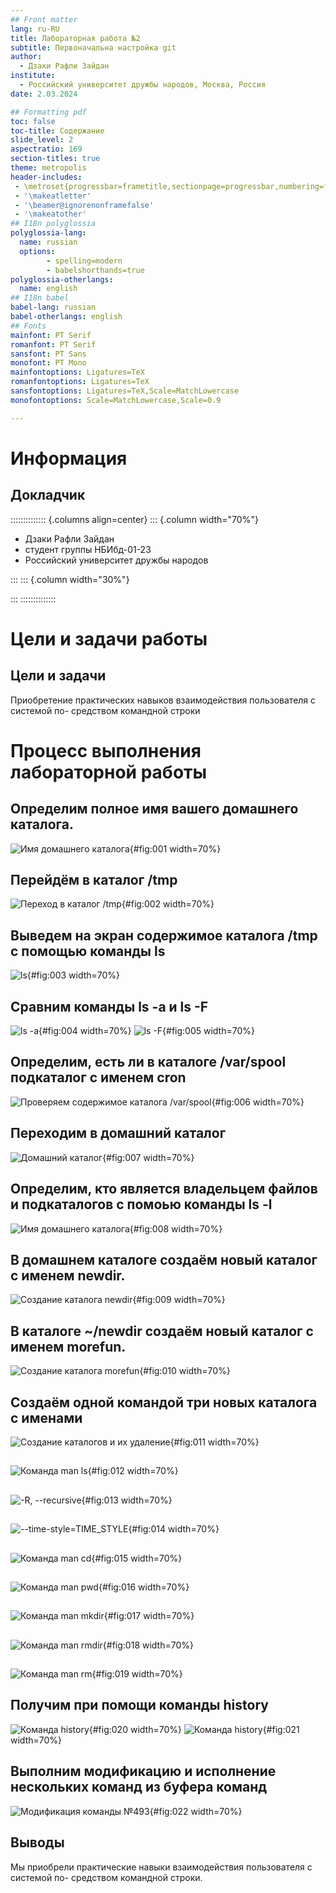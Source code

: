 ```yaml
---
## Front matter
lang: ru-RU
title: Лабораторная работа №2
subtitle: Первоначальна настройка git
author: 
  - Дзаки Рафли Зайдан
institute:
  - Российский университет дружбы народов, Москва, Россия
date: 2.03.2024

## Formatting pdf
toc: false
toc-title: Содержание
slide_level: 2
aspectratio: 169
section-titles: true
theme: metropolis
header-includes:
 - \metroset{progressbar=frametitle,sectionpage=progressbar,numbering=fraction}
 - '\makeatletter'
 - '\beamer@ignorenonframefalse'
 - '\makeatother'
## I18n polyglossia
polyglossia-lang:
  name: russian
  options:
        - spelling=modern
        - babelshorthands=true
polyglossia-otherlangs:
  name: english
## I18n babel
babel-lang: russian
babel-otherlangs: english
## Fonts
mainfont: PT Serif
romanfont: PT Serif
sansfont: PT Sans
monofont: PT Mono
mainfontoptions: Ligatures=TeX
romanfontoptions: Ligatures=TeX
sansfontoptions: Ligatures=TeX,Scale=MatchLowercase
monofontoptions: Scale=MatchLowercase,Scale=0.9

---
```


# Информация

## Докладчик

:::::::::::::: {.columns align=center}
::: {.column width="70%"}

  * Дзаки Рафли Зайдан
  * студент группы  НБИбд-01-23
  * Российский университет дружбы народов

:::
::: {.column width="30%"}


:::
::::::::::::::

# Цели и задачи работы

## Цели и задачи

Приобретение практических навыков взаимодействия пользователя с системой по-
средством командной строки

# Процесс выполнения лабораторной работы

## Определим полное имя вашего домашнего каталога.

![Имя домашнего каталога](image/1.png){#fig:001 width=70%}

## Перейдём в каталог /tmp

![Переход в каталог /tmp](image/2.png){#fig:002 width=70%}

## Выведем на экран содержимое каталога /tmp с помощью команды ls

![ls](image/3.png){#fig:003 width=70%}

## Сравним команды ls -a и ls -F

![ls -a](image/4.png){#fig:004 width=70%}
![ls -F](image/5.png){#fig:005 width=70%}
## Определим, есть ли в каталоге /var/spool подкаталог с именем cron

![Проверяем содержимое каталога /var/spool](image/6.png){#fig:006 width=70%}

## Переходим в домашний каталог

![Домашний каталог](image/7.png){#fig:007 width=70%}

## Определим, кто является владельцем файлов и подкаталогов с помоью команды ls -l

![Имя домашнего каталога](image/8.png){#fig:008 width=70%}

## В домашнем каталоге создаём новый каталог с именем newdir.

![Создание каталога newdir](image/9.png){#fig:009 width=70%}

## В каталоге ~/newdir создаём новый каталог с именем morefun.

![Создание каталога morefun](image/10.png){#fig:010 width=70%}

## Cоздаём одной командой три новых каталога с именами

![Создание каталогов и их удаление](image/11.png){#fig:011 width=70%}

##

![Команда man ls](image/12.png){#fig:012 width=70%}

##

![ -R, --recursive](image/13.png){#fig:013 width=70%}

##

![--time-style=TIME_STYLE](image/14.png){#fig:014 width=70%}

##

![Команда man cd](image/15.png){#fig:015 width=70%}

##

![Команда man pwd](image/16.png){#fig:016 width=70%}

##

![Команда man mkdir](image/17.png){#fig:017 width=70%}

##

![Команда man rmdir](image/18.png){#fig:018 width=70%}

##

![Команда man rm](image/19.png){#fig:019 width=70%}

## Получим при помощи команды history

![Команда history](image/20.png){#fig:020 width=70%}
![Команда history](image/21.png){#fig:021 width=70%}

## Выполним модификацию и исполнение нескольких команд из буфера команд

![Модификация команды №493](image/22.png){#fig:022 width=70%}


## Выводы

Мы приобрели практические навыки взаимодействия пользователя с системой по-
средством командной строки.
